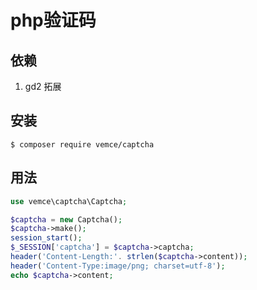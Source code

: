 # php验证码

## 依赖
1. gd2 拓展

## 安装

```shell
$ composer require vemce/captcha
```

## 用法

```php
use vemce\captcha\Captcha;

$captcha = new Captcha();
$captcha->make();
session_start();
$_SESSION['captcha'] = $captcha->captcha;
header('Content-Length:'. strlen($captcha->content));
header('Content-Type:image/png; charset=utf-8');
echo $captcha->content;
```